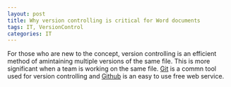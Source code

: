 ```yaml
---
layout: post
title: Why version controlling is critical for Word documents
tags: IT, VersionControl
categories: IT
---
```


For those who are new to the concept, version controlling is an efficient method of amintaining multiple versions of the same file. This is more significant when a team is working on the same file. [Git](https://git-scm.com/) is a commn tool used for version controlling and [Github](https://github.com/) is an easy to use free web service.  
